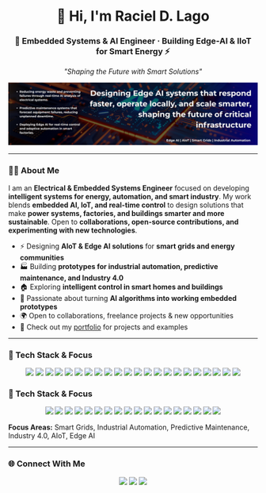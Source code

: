 <h1 align="center">👋 Hi, I'm Raciel D. Lago</h1>
<h3 align="center">
  🚀 Embedded Systems & AI Engineer · Building Edge-AI & IIoT for Smart Energy ⚡
</h3>

<p align="center">
  <em>"Shaping the Future with Smart Solutions"</em>
</p>

<!-- BANNER -->
<p align="center">
  <img src="assets/banner-for-readme.png" alt="Raciel D. Lago — AI & Edge AI Engineer"/>
</p>

---

### 👨‍💻 About Me

I am an **Electrical & Embedded Systems Engineer** focused on developing **intelligent systems for energy, automation, and smart industry**. My work blends **embedded AI, IoT, and real-time control** to design solutions that make **power systems, factories, and buildings smarter and more sustainable**. Open to **collaborations, open-source contributions, and experimenting with new technologies**.


- ⚡ Designing **AIoT & Edge AI solutions** for **smart grids and energy communities**  
- 🏭 Building **prototypes for industrial automation, predictive maintenance, and Industry 4.0**  
- 🏠 Exploring **intelligent control in smart homes and buildings**  
- 🔧 Passionate about turning **AI algorithms into working embedded prototypes**
- 🌍 Open to collaborations, freelance projects & new opportunities 
- 🔗 Check out my [portfolio](https://racielago.github.io/portfolio/) for projects and examples
<!-- - -->

---

### 🧠 Tech Stack & Focus

<p align="center">
  <!-- Languages -->
  <img src="https://img.shields.io/badge/-Python-3776AB?style=flat&logo=python&logoColor=white" />
  <img src="https://img.shields.io/badge/-C/C++-00599C?style=flat&logo=c%2B%2B&logoColor=white" />
  <img src="https://img.shields.io/badge/-MATLAB-0076A8?style=flat&logo=mathworks&logoColor=white" />
  <img src="https://img.shields.io/badge/-R-276DC3?style=flat&logo=r&logoColor=white" />

  <!-- AI & ML -->
  <img src="https://img.shields.io/badge/-TensorFlow-FF6F00?style=flat&logo=tensorflow&logoColor=white" />
  <img src="https://img.shields.io/badge/-PyTorch-EE4C2C?style=flat&logo=pytorch&logoColor=white" />
  <img src="https://img.shields.io/badge/-Scikit--Learn-F7931E?style=flat&logo=scikitlearn&logoColor=white" />
  <!-- <img src="https://img.shields.io/badge/-ONNX-005CED?style=flat&logo=onnx&logoColor=white" /> -->

  <!-- Embedded & IoT -->
  <img src="https://img.shields.io/badge/Embedded_Systems-0A9EFF?style=flat&logo=embedded&logoColor=white" />
  <img src="https://img.shields.io/badge/ARM-0091BD?style=flat&logo=arm&logoColor=white" />
  <img src="https://img.shields.io/badge/-Nordic-00A9E0?style=flat&logo=nordicsemiconductor&logoColor=white" />
  <img src="https://img.shields.io/badge/-ESP32-000000?style=flat&logo=espressif&logoColor=white" />
  <img src="https://img.shields.io/badge/-Raspberry%20Pi-A22846?style=flat&logo=raspberrypi&logoColor=white" />
  <img src="https://img.shields.io/badge/-Arduino-00979D?style=flat&logo=arduino&logoColor=white" />
  <!-- <img src="https://img.shields.io/badge/-Edge%20AI-76B900?style=flat&logo=nvidia&logoColor=white" />
  <img src="https://img.shields.io/badge/-AIoT-00A67E?style=flat&logo=cloudflare&logoColor=white" /> -->

  <!-- Tools & DevOps -->
  <img src="https://img.shields.io/badge/-Git-F05032?style=flat&logo=git&logoColor=white" />
  <img src="https://img.shields.io/badge/-Docker-2496ED?style=flat&logo=docker&logoColor=white" />
  <img src="https://img.shields.io/badge/-Linux-FCC624?style=flat&logo=linux&logoColor=black" />
  <img src="https://img.shields.io/badge/-VS%20Code-007ACC?style=flat&logo=visualstudiocode&logoColor=white" />
  <img src="https://img.shields.io/badge/-Jupyter-F37626?style=flat&logo=jupyter&logoColor=white" />

  <!-- Energy & Industry -->
  <img src="https://img.shields.io/badge/Edge_AI-76B900?style=flat&logo=nvidia&logoColor=white" />
  <img src="https://img.shields.io/badge/IoT-8A2BE2?style=flat&logo=cloudflare&logoColor=white" />
  <img src="https://img.shields.io/badge/Energy_Sector-FF8C00?style=flat&logo=power&logoColor=white" />
  <img src="https://img.shields.io/badge/Smart Industry-0078D7?style=flat&logo=industry&logoColor=white" />
 <!-- <img src="https://img.shields.io/badge/-Smart%20Grids-FFB400?style=flat&logo=siemens&logoColor=white" /> -->
 <!-- <img src="https://img.shields.io/badge/-Smart Industry-0078D7?style=flat&logo=rockwellautomation&logoColor=white" /> -->
 <!-- <img src="https://img.shields.io/badge/-Home Automation-6DB33F?style=flat&logo=homeassistant&logoColor=white" /> -->
 
</p>

### 🧠 Tech Stack & Focus

<p align="center">
  <!-- Languages & AI/ML -->
  <img src="https://img.shields.io/badge/-Python-3776AB?style=flat&logo=python&logoColor=white" />
  <img src="https://img.shields.io/badge/-C/C++-00599C?style=flat&logo=c%2B%2B&logoColor=white" />
  <img src="https://img.shields.io/badge/-MATLAB-0076A8?style=flat&logo=mathworks&logoColor=white" />
  <img src="https://img.shields.io/badge/-R-276DC3?style=flat&logo=r&logoColor=white" />
  <img src="https://img.shields.io/badge/-TensorFlow-FF6F00?style=flat&logo=tensorflow&logoColor=white" />
  <img src="https://img.shields.io/badge/-PyTorch-EE4C2C?style=flat&logo=pytorch&logoColor=white" />
  <img src="https://img.shields.io/badge/-Scikit--Learn-F7931E?style=flat" />
  <img src="https://img.shields.io/badge/-Pandas-150458?style=flat" />
  
  <!-- Embedded & IoT -->
  <img src="https://img.shields.io/badge/-Arduino-00979D?style=flat&logo=arduino&logoColor=white" />
  <img src="https://img.shields.io/badge/-ESP32-000000?style=flat&logo=espressif&logoColor=white" />
  <img src="https://img.shields.io/badge/-Raspberry%20Pi-A22846?style=flat&logo=raspberrypi&logoColor=white" />
  <img src="https://img.shields.io/badge/-ARM-0091BD?style=flat&logo=arm&logoColor=white" />
  <img src="https://img.shields.io/badge/-Nordic-00A9E0?style=flat&logo=nordicsemiconductor&logoColor=white" />
  
  <!-- Tools & DevOps -->
  <img src="https://img.shields.io/badge/-Git-F05032?style=flat&logo=git&logoColor=white" />
  <img src="https://img.shields.io/badge/-Docker-2496ED?style=flat&logo=docker&logoColor=white" />
  <img src="https://img.shields.io/badge/-Linux-FCC624?style=flat&logo=linux&logoColor=black" />
  <img src="https://img.shields.io/badge/-VS%20Code-007ACC?style=flat&logo=visualstudiocode&logoColor=white" />
  <img src="https://img.shields.io/badge/-Jupyter-F37626?style=flat&logo=jupyter&logoColor=white" />
</p>

**Focus Areas:** Smart Grids, Industrial Automation, Predictive Maintenance, Industry 4.0, AIoT, Edge AI


<!-- **Core:** Python, C/C++, MATLAB  
**AI & ML:** TensorFlow, PyTorch, Scikit-learn, ONNX  
**Embedded & IoT:** ESP32, nRF52, Raspberry Pi, Arduino, Edge AI, AIoT  
**Energy & Industry:** Smart Grids, Industrial Automation, Domotics  
**Tools:** Git, Docker, Linux, VS Code  -->

---
<!--
### 🚀 Featured Projects  

Here are some highlights of my work in **Edge AI, AIoT, and Smart Energy/Industry**.  
(*More projects coming soon as I keep building and publishing prototypes.*)  

🔋 **Smart Grid Community**  
*Interactive simulation of a smart energy system for testing AI algorithms, load management, and microgrids.*  
**Tech:** Python · Edge AI · IoT Sensors  

---

🏭 **Industrial Edge AI**  
*Prototypes for predictive maintenance and automation in Industry 4.0.*  
**Tech:** C++ · TensorFlow Lite · Embedded AI  

---

🏠 **Smart Home Controller**  
*AI-powered embedded system for domotics, energy monitoring, and automation.*  
**Tech:** ESP32 · MQTT · Edge AI  

<!-- Cards con imágenes (el más atractivo)

Puedes usar imágenes (mockups, diagramas, capturas) dentro de cada card. Ejemplo: -->
<!-- ### 🚀 Featured Projects  

<p align="center">
  <img src="assets/smartgrid.png" alt="Smart Grid Project" width="600"/>
</p>

**🔋 Smart Grid Community**  
*Interactive simulation of a smart energy system for testing AI algorithms, load management, and microgrids.*  
**Tech:** Python · Edge AI · IoT Sensors  

---

<p align="center">
  <img src="assets/industrial.png" alt="Industrial AI Project" width="600"/>
</p>

**🏭 Industrial Edge AI**  
*Prototypes for predictive maintenance and automation in Industry 4.0.*  
**Tech:** C++ · TensorFlow Lite · Embedded AI  
---

## ✍️ Blog & Writing  

I regularly write about **AIoT, Edge AI, Smart Grids, and AI in Industry**.  
Explore my full blog here 👉 [🔗 Visit My Blog](https://attheedge.super.site/)  

---

<div align="center">
  
  <a href="https://attheedge.super.site/" target="_blank">
    <img src="assets/blog-preview.png" alt="Blog Preview" width="500px" />
  </a>

</div>

--- 

### 📌 Quick Reads
- [From Power Grids to Microcontrollers: My Edge AI Journey](https://yourbloglink.super.site/edge-ai-journey)  
- [AIoT in Smart Agriculture: Lessons from Prototyping](https://yourbloglink.super.site/smart-agriculture)  
- [Brain-Computer Interfaces: Early Experiments with OpenBCI](https://yourbloglink.super.site/bci-experiments)  

--- -->

### 🌐 Connect With Me

<p align="center">
  <a href="https://www.linkedin.com/in/racieldavid/"><img src="https://img.shields.io/badge/-LinkedIn-0077B5?style=flat&logo=linkedin&logoColor=white" /></a>
  <a href="mailto:raciel@email.com"><img src="https://img.shields.io/badge/-Email-D14836?style=flat&logo=gmail&logoColor=white" /></a>
  <a href="https://racieldavid.github.io"><img src="https://img.shields.io/badge/-Portfolio-000000?style=flat&logo=github&logoColor=white" /></a>
</p>

